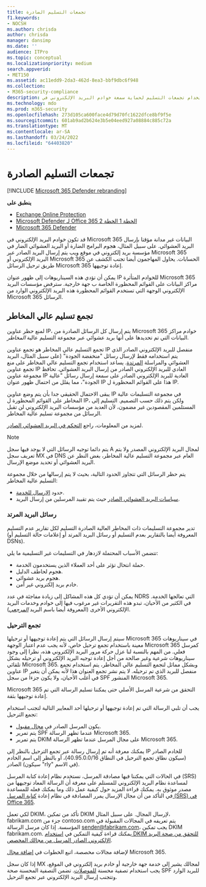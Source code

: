 ```yaml
---
title: تجمعات التسليم الصادرة
f1.keywords:
- NOCSH
ms.author: chrisda
author: chrisda
manager: dansimp
ms.date: ''
audience: ITPro
ms.topic: conceptual
ms.localizationpriority: medium
search.appverid:
- MET150
ms.assetid: ac11edd9-2da3-462d-8ea3-bbf9dbc6f948
ms.collection:
- M365-security-compliance
description: تعرف على كيفية استخدام تجمعات التسليم لحماية سمعة خوادم البريد الإلكتروني في Microsoft 365 البيانات.
ms.technology: mdo
ms.prod: m365-security
ms.openlocfilehash: 273d105ca600face4d79d70fc1622dfce8bf9f5e
ms.sourcegitcommit: 601ab9ad2b624e3b5e04eed927a08884c885c72a
ms.translationtype: MT
ms.contentlocale: ar-SA
ms.lasthandoff: 03/24/2022
ms.locfileid: "64403820"
---
```

# <a name="outbound-delivery-pools"></a>تجمعات التسليم الصادرة

[!INCLUDE [Microsoft 365 Defender rebranding](../includes/microsoft-defender-for-office.md)]

**ينطبق على**
- [Exchange Online Protection](exchange-online-protection-overview.md)
- [Microsoft Defender لـ Office 365 الخطة 1 الخطة 2](defender-for-office-365.md)
- [Microsoft 365 Defender](../defender/microsoft-365-defender.md)

قد تكون خوادم البريد الإلكتروني في Microsoft 365 البيانات غير مدانة مؤقتا بإرسال البريد العشوائي. على سبيل المثال، هجوم البرامج الضارة أو البريد العشوائي الضار في مؤسسة بريد إلكتروني في موقع ويب يتم إرسال البريد الصادر عبر Microsoft 365 البريد الإلكتروني أو Microsoft 365 الحسابات. يحاول المهاجمون أيضا تجنب الكشف عن طريق ترحيل الرسائل Microsoft 365 إعادة توجيهها.

يمكن أن تؤدي هذه السيناريوهات إلى ظهور عنوان IP للخوادم المتأثرة Microsoft 365 مراكز البيانات على القوائم المحظورة الخاصة ب جهة خارجية. سترفض مؤسسات البريد الإلكتروني الوجهة التي تستخدم القوائم المحظورة هذه البريد الإلكتروني الوارد من Microsoft 365 الرسائل.

## <a name="high-risk-delivery-pool"></a>تجمع تسليم عالي المخاطر

لمنع حظر عناوين IP، يتم إرسال كل الرسائل الصادرة من Microsoft 365 خوادم مراكز البيانات التي تم تحديدها على أنها بريد عشوائي عبر مجموعة التسليم عالية _المخاطر_.

تجمع التسليم عالي المخاطر هو تجمع عناوين IP منفصل للبريد الإلكتروني الصادر الذي يتم استخدامه فقط لإرسال رسائل "منخفضة الجودة" (على سبيل المثال، البريد العشوائي والمراسلة [المرتدة](backscatter-messages-and-eop.md). يساعد استخدام تجمع التسليم عالي المخاطر على منع تجمع عناوين IP العادي للبريد الإلكتروني الصادر من إرسال البريد العشوائي. تحافظ مجموعة عناوين IP العادية للبريد الإلكتروني الصادر على سمعة إرسال رسائل "عالية الجودة"، مما يقلل من احتمال ظهور عنوان IP هذا على القوائم المحظورة ل IP.

يبقى الاحتمال الحقيقي جدا بأن يتم وضع عناوين IP في مجموعة التسليمات عالية المخاطر على القوائم المحظورة ل IP، ولكن يتم ذلك حسب التصميم. التسليم إلى المستلمين المقصودين غير مضمون، لأن العديد من مؤسسات البريد الإلكتروني لن تقبل الرسائل من مجموعة تسليم عالية المخاطر.

لمزيد من المعلومات، راجع [التحكم في البريد العشوائي الصادر](outbound-spam-controls.md).

> [!NOTE]
> يتم دائما توجيه الرسائل التي لا يوجد فيها سجل A لمجال البريد الإلكتروني المصدر ولا يتم تعريف سجل MX في DNS العام عبر مجموعة التسليم عالية المخاطر، بغض النظر عن البريد العشوائي أو تحديد موضع الإرسال.
>
> يتم حظر الرسائل التي تتجاوز الحدود التالية، بحيث لا يتم إرسالها من خلال مجموعة التسليم عالية المخاطر:
>
> - حدود [الإرسال للخدمة](/office365/servicedescriptions/exchange-online-service-description/exchange-online-limits#sending-limits-across-office-365-options).
> - [سياسات البريد العشوائي الصادر](configure-the-outbound-spam-policy.md) حيث يتم تقييد المرسلين من إرسال البريد.

### <a name="bounce-messages"></a>رسائل البريد المرتد

تدير مجموعة التسليمات ذات المخاطر العالية الصادرة التسليم لكل تقارير عدم التسليم (المعروفة أيضا بالتقارير بعدم التسليم أو رسائل البريد المرتد أو إعلامات حالة التسليم أو DSNs).

تتضمن الأسباب المحتملة لازدهار في التسليمات غير التسليمية ما يلي:

- حملة انتحال تؤثر على أحد العملاء الذين يستخدمون الخدمة.
- هجوم لحاطف الدليل.
- هجوم بريد عشوائي.
- خادم بريد إلكتروني غير آمن.

يمكن أن تؤدي كل هذه المشاكل إلى زيادة مفاجئة في عدد NDRS التي تعالجها الخدمة. في الكثير من الأحيان، تبدو هذه التقريرات غير مرغوب فيها إلى خوادم وخدمات البريد الإلكتروني الأخرى (المعروفة أيضا باسم البريد _[المرجعي](backscatter-messages-and-eop.md)_).

### <a name="relay-pool"></a>تجمع الترحيل

سيتم إرسال الرسائل التي يتم إعادة توجيهها أو ترحيلها Microsoft 365 في سيناريوهات معينة باستخدام تجمع ترحيل خاص، لأنه يجب عدم اعتبار الوجهة Microsoft 365 كمرسل فعلي. من المهم بالنسبة لنا عزل حركة مرور البريد الإلكتروني هذه، نظرا إلى وجود سيناريوهات شرعية وغير صالحة من أجل إعادة توجيه البريد الإلكتروني أو ترحيله بشكل تلقائي Microsoft 365. وبشكل مماثل لتجمع التسليم عالي المخاطر، يتم استخدام تجمع عناوين IP منفصل للبريد الذي تم ترحيله. لا يتم نشر تجمع العنوان هذا لأنه يمكن أن يتغير في أغلب الأحيان، ولا يكون جزءا من سجل SPF المنشور Microsoft 365.

Microsoft 365 التحقق من شرعية المرسل الأصلي حتى يمكننا تسليم الرسالة التي تم إعادة توجيهها بثقة.

يجب أن تلبي الرسالة التي تم إعادة توجيهها أو ترحيلها أحد المعايير التالية لتجنب استخدام تجمع الترحيل:

- يكون المرسل الصادر في [مجال مقبول](/exchange/mail-flow-best-practices/manage-accepted-domains/manage-accepted-domains).
- يتم تمرير SPF عندما تظهر الرسالة Microsoft 365.
- يتم تمرير DKIM على مجال المرسل عندما تظهر الرسالة Microsoft 365.

يمكنك معرفة أنه تم إرسال رسالة عبر تجمع الترحيل بالنظر إلى IP للخادم الصادر (سيكون نطاق تجمع الترحيل في النطاق 40.95.0.0/16)، أو بالنظر إلى اسم الخادم الصادر (سيكون "rly" في الاسم).

في الحالات التي يمكننا فيها مصادقة المرسل، نستخدم نظام إعادة كتابة المرسل (SRS) لمساعدة نظام البريد الإلكتروني للمستلم على معرفة أن الرسالة المعاد توجيهها من مصدر موثوق به. يمكنك قراءة المزيد حول كيفية عمل ذلك وما يمكنك فعله للمساعدة في التأكد من أن مجال الإرسال يمرر المصادقة في نظام إعادة [كتابة المرسل (SRS) في Office 365](/office365/troubleshoot/antispam/sender-rewriting-scheme).

لكي تعمل DKIM، تأكد من تمكين DKIM لإرسال المجال. على سبيل المثال، fabrikam.com جزء من contoso.com يتم تعريفه في المجالات المقبولة في المؤسسة. إذا كان مرسل الرسالة sender@fabrikam.com، يجب تمكين DKIM fabrikam.com. يمكنك قراءة كيفية التمكين في [استخدام DKIM للتحقق من صحة البريد الإلكتروني الصادر المرسل من مجالك المخصص](use-dkim-to-validate-outbound-email.md).

لإضافة مجالات مخصصة، اتبع الخطوات في [إضافة مجال](../../admin/setup/add-domain.md) Microsoft 365.

إذا كان سجل MX لمجالك يشير إلى خدمة جهة خارجية أو خادم بريد إلكتروني في الموقع، يجب استخدام تصفية محسنة [للموصلات](/exchange/mail-flow-best-practices/use-connectors-to-configure-mail-flow/enhanced-filtering-for-connectors). تضمن التصفية المحسنة صحة SPF للبريد الوارد وتتجنب إرسال البريد الإلكتروني عبر تجمع الترحيل.
